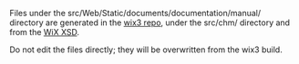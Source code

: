 Files under the src/Web/Static/documents/documentation/manual/ directory are generated in 
the [wix3 repo][wix3], under the src/chm/ directory and from the [WiX XSD][wix.xsd].

Do not edit the files directly; they will be overwritten from the wix3 build.


[wix3]: https://github.com/wixtoolset/wix3
[wix.xsd]: https://github.com/wixtoolset/wix3/blob/develop/src/tools/wix/Xsd/wix.xsd
